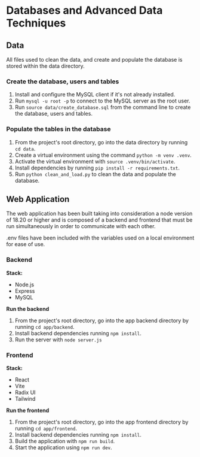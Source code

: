 # Databases and Advanced Data Techniques

## Data
All files used to clean the data, and create and populate the database is stored within the data directory.

### Create the database, users and tables
1. Install and configure the MySQL client if it's not already installed.
2. Run `mysql -u root -p` to connect to the MySQL server as the root user.
2. Run `source data/create_database.sql` from the command line to create the database, users and tables.

### Populate the tables in the database
1. From the project's root directory, go into the data directory by running `cd data`.
2. Create a virtual environment using the command `python -m venv .venv`.
3. Activate the virtual environment with `source .venv/bin/activate`.
4. Install dependencies by running `pip install -r requirements.txt`.
5. Run `python clean_and_load.py` to clean the data and populate the database.

## Web Application
The web application has been built taking into consideration a node version of 18.20 or higher and is composed of a backend and frontend that must be run simultaneously in order to communicate with each other.

.env files have been included with the variables used on a local environment for ease of use.

### Backend
**Stack:**
- Node.js
- Express
- MySQL

**Run the backend**
1. From the project's root directory, go into the app backend directory by running `cd app/backend`.
2. Install backend dependencies running `npm install`.
3. Run the server with `node server.js`

### Frontend
**Stack:**
 - React
 - Vite
 - Radix UI
 - Tailwind

**Run the frontend**
1. From the project's root directory, go into the app frontend directory by running `cd app/frontend`.
2. Install backend dependencies running `npm install`.
3. Build the application with `npm run build`.
4. Start the application using `npm run dev`.